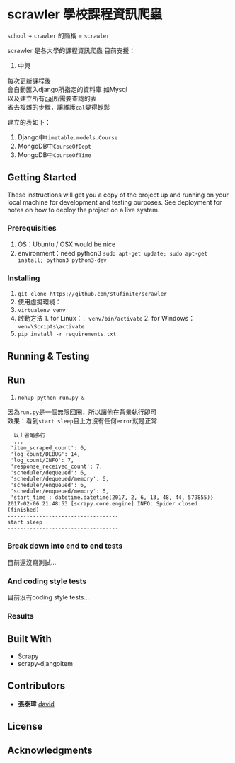 # scrawler 學校課程資訊爬蟲

`school` + `crawler` 的簡稱 = `scrawler`

scrawler 是各大學的課程資訊爬蟲
目前支援：
1. 中興

每次更新課程後  
會自動匯入django所指定的資料庫  如Mysql  
以及建立所有[cal](https://github.com/stufinite/cal)所需要查詢的表  
省去複雜的步驟，讓維護`cal`變得輕鬆

建立的表如下：
1. Django中`timetable.models.Course`
2. MongoDB中`CourseOfDept`
3. MongoDB中`CourseOfTime`

## Getting Started

These instructions will get you a copy of the project up and running on your local machine for development and testing purposes. See deployment for notes on how to deploy the project on a live system.

### Prerequisities

1. OS：Ubuntu / OSX would be nice
2. environment：need python3 `sudo apt-get update; sudo apt-get install; python3 python3-dev`

### Installing

1. `git clone https://github.com/stufinite/scrawler`
2. 使用虛擬環境：
  1. `virtualenv venv`
  2. 啟動方法
    1. for Linux：`. venv/bin/activate`
    2. for Windows：`venv\Scripts\activate`
3. `pip install -r requirements.txt`

## Running & Testing

## Run

1. `nohup python run.py &`  

因為`run.py`是一個無限回圈，所以讓他在背景執行即可  
效果：看到`start sleep`且上方沒有任何`error`就是正常  
```
  以上省略多行
  ...
 'item_scraped_count': 6,
 'log_count/DEBUG': 14,
 'log_count/INFO': 7,
 'response_received_count': 7,
 'scheduler/dequeued': 6,
 'scheduler/dequeued/memory': 6,
 'scheduler/enqueued': 6,
 'scheduler/enqueued/memory': 6,
 'start_time': datetime.datetime(2017, 2, 6, 13, 48, 44, 579855)}
2017-02-06 21:48:53 [scrapy.core.engine] INFO: Spider closed (finished)
-----------------------------------
start sleep
-----------------------------------

```

### Break down into end to end tests

目前還沒寫測試...

### And coding style tests

目前沒有coding style tests...

### Results


## Built With

* Scrapy
* scrapy-djangoitem

## Contributors

* **張泰瑋** [david](https://github.com/david30907d)

## License

## Acknowledgments
